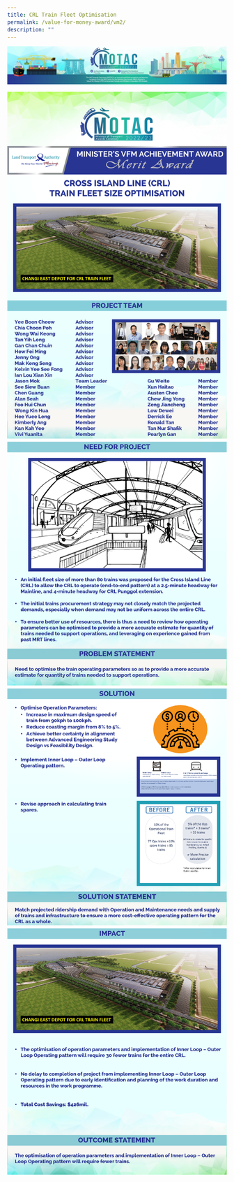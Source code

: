 ```yaml
---
title: CRL Train Fleet Optimisation
permalink: /value-for-money-award/vm2/
description: ""
---
```


![](/images/hero.png)

![](/images/VFM/VM2/e-Panel_VM2_v01_Individual%20Award%20Contents%201-min.png)
![](/images/VFM/VM2/e-Panel_VM2_v01_Individual%20Award%20Contents%202.png)
![](/images/VFM/VM2/e-Panel_VM2_v01_Individual%20Award%20Contents%203.png)
![](/images/VFM/VM2/e-Panel_VM2_v01_Individual%20Award%20Contents%204.png)